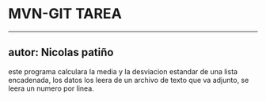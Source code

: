# MVN-GIT TAREA
-------------------------------------------------------------------------------------------------------------------------------------------
autor:
Nicolas patiño
-------------------------------------------------------------------------------------------------------------------------------------------
este programa calculara la media y la desviacion estandar de una lista encadenada, los datos los leera de un archivo de texto
que va adjunto, se leera un numero por linea.
